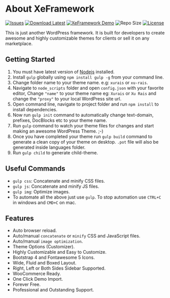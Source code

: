 # About XeFramework

[![Issues](https://img.shields.io/github/issues/XeCreators/xe-framework)](https://github.com/XeCreators/xe-framework/issues)
[![Download Latest](https://img.shields.io/github/downloads/XeCreators/xe-framework/total)](https://github.com/XeCreators/xe-framework/releases/latest)
[![XeFramework Demo](https://img.shields.io/badge/XeFramework-demo-blue)](https://demos.xecreators.pk/)
![Repo Size](https://img.shields.io/github/repo-size/XeCreators/xe-framework.svg)
[![License](https://img.shields.io/badge/License-GPL%202.0-blue.svg)](https://www.gnu.org/licenses/old-licenses/gpl-2.0.html)

This is just another WordPress framework. It is built for developers to create awesome and highly customizable themes for clients or sell it on any marketplace.

## Getting Started

1. You must have latest version of [Nodejs](https://nodejs.org/en/) installed.
2. Install `gulp` globally using `npm install gulp -g` from your command line.
3. Change folder name to your theme name. e.g: `xurais` or `xu-rais`.
4. Navigate to `node_scripts` folder and open `config.json` with your favorite editor, Change `"name"` to your theme name eg: `Xurais` or `Xu Rais` and change the `"proxy"` to your local WordPress site url.
5. Open command line, navigate to project folder and run `npm install` to install dependencies.
6. Now run `gulp init` command to automatically change text-domain, prefixes, DocBlocks etc to your theme name.
7. Run `gulp` command to watch your theme files for changes and start making an awesome WordPress Theme. ;-)
8. Once you have completed your theme run `gulp build` command to generate a clean copy of your theme on desktop. `.pot` file will also be generated inside languages folder.
9. Run `gulp child` to generate child-theme.

## Useful Commands

* `gulp css`: Concatenate and minify CSS files.
* `gulp js`: Concatenate and minify JS files.
* `gulp img`: Optimize images.
* To automate all the above just use `gulp`. To stop automation use `CTRL+C` in windows and `CMD+C` on mac.

## Features

* Auto browser reload.
* Auto/manual `concatenate` or `minify` CSS and JavaScript files.
* Auto/manual `image optimization`.
* Theme Options (Customizer).
* Highly Customizable and Easy to Customize.
* Bootstrap 4 and Fontawesome 5 Icons.
* Wide, Fluid and Boxed Layout.
* Right, Left or Both Sides Sidebar Supported.
* WooCommerce Ready.
* One Click Demo Import.
* Forever Free.
* Professional and Outstanding Support.
